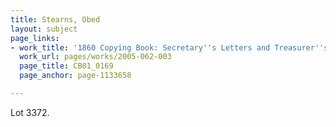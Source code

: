 ```yaml
---
title: Stearns, Obed
layout: subject
page_links:
- work_title: '1860 Copying Book: Secretary''s Letters and Treasurer''s Letters, 2005.062.003  '
  work_url: pages/works/2005-062-003
  page_title: CB01_0169
  page_anchor: page-1133658

---
```

<p>Lot 3372.</p>